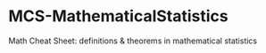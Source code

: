 # MCS-MathematicalStatistics
Math Cheat Sheet: definitions &amp; theorems in mathematical statistics
